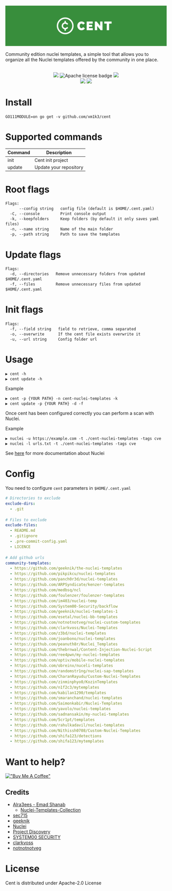 ![Cent](./static/img/Cent_banner.png)

Community edition nuclei templates, a simple tool that allows you to organize all the Nuclei templates offered by the community in one place.

<p align="center">
<br>
<a href="https://github.com/xm1k3/cent/issues"><img src="https://img.shields.io/badge/contributions-welcome-success.svg?style=flat"></a>
<img alt="Apache license badge" src="https://img.shields.io/badge/license-Apache-success">
<a href="https://github.com/xm1k3/cent/releases"><img src="https://img.shields.io/github/release/xm1k3/cent"></a>
<br>
<a href="https://github.com/xm1k3/cent/stargazers"><img src="https://img.shields.io/github/stars/xm1k3/cent.svg?style=social&label=Stars"></a>
<a href="https://twitter.com/xm1k3_"><img src="https://img.shields.io/twitter/follow/xm1k3_.svg?logo=twitter"></a>
</p>

# Install
```
GO111MODULE=on go get -v github.com/xm1k3/cent
```

# Supported commands

| Command | Description            |
| ------- | ---------------------- |
| init    | Cent init project      |
| update  | Update your repository |

# Root flags

```
Flags:
      --config string   config file (default is $HOME/.cent.yaml)
  -C, --console         Print console output
  -k, --keepfolders     Keep folders (by default it only saves yaml files)
  -n, --name string     Name of the main folder
  -p, --path string     Path to save the templates
```

# Update flags
```
Flags:
  -d, --directories   Remove unnecessary folders from updated $HOME/.cent.yaml
  -f, --files         Remove unnecessary files from updated $HOME/.cent.yaml
```

# Init flags
```
Flags:
  -f, --field string   field to retrieve, comma separated
  -o, --overwrite      If the cent file exists overwrite it
  -u, --url string     Config folder url
```

# Usage

```
▶ cent -h
▶ cent update -h
```
Example
```
▶ cent -p {YOUR PATH} -n cent-nuclei-templates -k
▶ cent update -p {YOUR PATH} -d -f
```

Once cent has been configured correctly you can perform a scan with Nuclei.

Example
```
▶ nuclei -u https://example.com -t ./cent-nuclei-templates -tags cve
▶ nuclei -l urls.txt -t ./cent-nuclei-templates -tags cve
```
See [here](https://nuclei.projectdiscovery.io/nuclei/get-started/#running-nuclei) for more documentation about Nuclei


# Config
You need to configure `cent` parameters in `$HOME/.cent.yaml`
```yaml
# Directories to exclude
exclude-dirs:
  - .git

# Files to exclude
exclude-files:
  - README.md
  - .gitignore
  - .pre-commit-config.yaml
  - LICENCE

# Add github urls
community-templates:
  - https://github.com/geeknik/the-nuclei-templates
  - https://github.com/pikpikcu/nuclei-templates
  - https://github.com/panch0r3d/nuclei-templates
  - https://github.com/ARPSyndicate/kenzer-templates
  - https://github.com/medbsq/ncl
  - https://github.com/foulenzer/foulenzer-templates
  - https://github.com/im403/nuclei-temp
  - https://github.com/System00-Security/backflow
  - https://github.com/geeknik/nuclei-templates-1
  - https://github.com/esetal/nuclei-bb-templates
  - https://github.com/notnotnotveg/nuclei-custom-templates
  - https://github.com/clarkvoss/Nuclei-Templates
  - https://github.com/z3bd/nuclei-templates
  - https://github.com/joanbono/nuclei-templates
  - https://github.com/peanuth8r/Nuclei_Templates
  - https://github.com/thebrnwal/Content-Injection-Nuclei-Script
  - https://github.com/ree4pwn/my-nuclei-templates
  - https://github.com/optiv/mobile-nuclei-templates
  - https://github.com/obreinx/nuceli-templates
  - https://github.com/randomstr1ng/nuclei-sap-templates
  - https://github.com/CharanRayudu/Custom-Nuclei-Templates
  - https://github.com/zinminphyo0/KozinTemplates
  - https://github.com/n1f2c3/mytemplates
  - https://github.com/kabilan1290/templates
  - https://github.com/smaranchand/nuclei-templates
  - https://github.com/Saimonkabir/Nuclei-Templates
  - https://github.com/yavolo/nuclei-templates
  - https://github.com/sadnansakin/my-nuclei-templates
  - https://github.com/5cr1pt/templates
  - https://github.com/rahulkadavil/nuclei-templates
  - https://github.com/Nithissh0708/Custom-Nuclei-Templates
  - https://github.com/shifa123/detections
  - https://github.com/shifa123/mytemplates
```

# Want to help?
[!["Buy Me A Coffee"](https://www.buymeacoffee.com/assets/img/custom_images/purple_img.png)](https://www.buymeacoffee.com/xm1k3)

## Credits
- [Alra3ees - Emad Shanab](https://twitter.com/Alra3ees)
  - [Nuclei-Templates-Collection](https://github.com/emadshanab/Nuclei-Templates-Collection)
- [sec715](https://twitter.com/sec715)
- [geeknik](https://twitter.com/geeknik)
- [Nuclei](https://twitter.com/pdnuclei)
- [Project Discovery](https://twitter.com/pdiscoveryio)
- [SYSTEM00 SECURITY](https://github.com/System00-Security)
- [clarkvoss](https://github.com/clarkvoss)
- [notnotnotveg](https://github.com/notnotnotveg)

# License
Cent is distributed under Apache-2.0 License